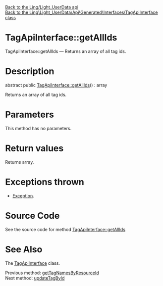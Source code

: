 [Back to the Ling/Light_UserData api](https://github.com/lingtalfi/Light_UserData/blob/master/doc/api/Ling/Light_UserData.md)<br>
[Back to the Ling\Light_UserData\Api\Generated\Interfaces\TagApiInterface class](https://github.com/lingtalfi/Light_UserData/blob/master/doc/api/Ling/Light_UserData/Api/Generated/Interfaces/TagApiInterface.md)


TagApiInterface::getAllIds
================



TagApiInterface::getAllIds — Returns an array of all tag ids.




Description
================


abstract public [TagApiInterface::getAllIds](https://github.com/lingtalfi/Light_UserData/blob/master/doc/api/Ling/Light_UserData/Api/Generated/Interfaces/TagApiInterface/getAllIds.md)() : array




Returns an array of all tag ids.




Parameters
================

This method has no parameters.


Return values
================

Returns array.


Exceptions thrown
================

- [Exception](http://php.net/manual/en/class.exception.php).&nbsp;







Source Code
===========
See the source code for method [TagApiInterface::getAllIds](https://github.com/lingtalfi/Light_UserData/blob/master/Api/Generated/Interfaces/TagApiInterface.php#L241-L241)


See Also
================

The [TagApiInterface](https://github.com/lingtalfi/Light_UserData/blob/master/doc/api/Ling/Light_UserData/Api/Generated/Interfaces/TagApiInterface.md) class.

Previous method: [getTagNamesByResourceId](https://github.com/lingtalfi/Light_UserData/blob/master/doc/api/Ling/Light_UserData/Api/Generated/Interfaces/TagApiInterface/getTagNamesByResourceId.md)<br>Next method: [updateTagById](https://github.com/lingtalfi/Light_UserData/blob/master/doc/api/Ling/Light_UserData/Api/Generated/Interfaces/TagApiInterface/updateTagById.md)<br>


